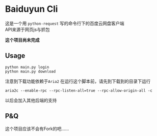 # Baiduyun Cli

这是一个用 `python-request` 写的命令行下的百度云网盘客户端  
API来源于网页js与抓包

**这个项目尚未完成**

## Usage

```shell
python main.py login
python main.py download
```
注意到下载功能依赖于`Aria2`
在运行这个脚本前，请先到下载到的目录下运行
```
aria2c --enable-rpc --rpc-listen-all=true --rpc-allow-origin-all -c
```
以后会加入其他后端的支持

## P&Q

这个项目应该不会有Fork的吧……